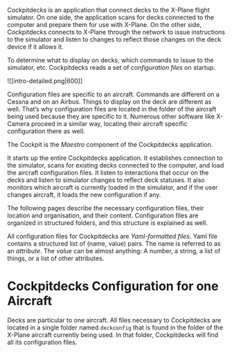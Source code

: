 Cockpitdecks is an application that connect decks to the X-Plane flight simulator. On one side, the application scans for decks connected to the computer and prepare them for use with X-Plane. On the other side, Cockpitdecks connects to X-Plane through the network to issue instructions to the simulator and listen to changes to reflect those changes on the deck device if it allows it.

To determine what to display on decks, which commands to issue to the simulator, etc. Cockpitdecks reads a set of *configuration files* on startup.

![[intro-detailed.png|600]]

Configuration files are specific to an aircraft. Commands are different on a Cessna and on an Airbus. Things to display on the deck are different as well. That’s why configuration files are located in the folder of the aircraft being used because they are specific to it. Numerous other software like X-Camera proceed in a similar way, locating their aircraft specific configuration there as well.

The Cockpit is the *Maestro* component of the Cockpitdecks application.

It starts up the entire Cockpitdecks application. It establishes connection to the simulator, scans for existing decks connected to the computer, and load the aircraft configuration files. It listen to interactions that occur on the decks and listen to simulator changes to reflect deck statuses. It also monitors which aircraft is currently loaded in the simulator, and if the user changes aircraft, it loads the new configuration if any.

The following pages describe the necessary configuration files, their location and organisation, and their content. Configuration files are organized in structured folders, and this structure is explained as well.

All configuration files for Cockpitdecks are *Yaml-formatted files*. Yaml file contains a structured list of (name, value) pairs. The name is referred to as an *attribute*. The *value* can be almost anything: A number, a string, a list of things, or a list of other attributes.

# Cockpitdecks Configuration for one Aircraft

Decks are particular to one aircraft. All files necessary to Cockpitdecks are located in a single folder named `deckconfig` that is found in the folder of the X-Plane aircraft currently being used. In that folder, Cockpitdecks will find all its configuration files.

